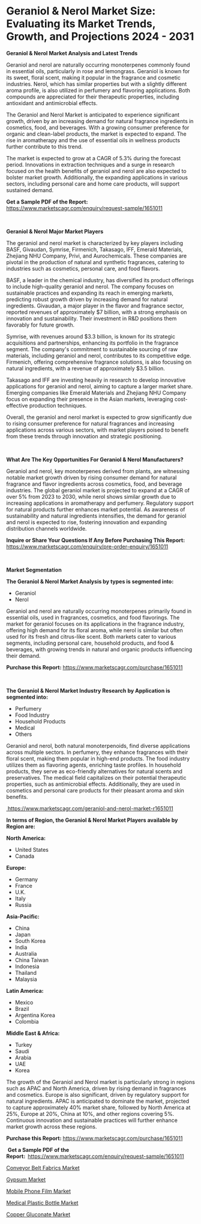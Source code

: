 <p><h1>Geraniol & Nerol Market Size: Evaluating its Market Trends, Growth, and Projections 2024 - 2031</h1></p><p><strong>Geraniol & Nerol Market Analysis and Latest Trends</strong></p>
<p><p>Geraniol and nerol are naturally occurring monoterpenes commonly found in essential oils, particularly in rose and lemongrass. Geraniol is known for its sweet, floral scent, making it popular in the fragrance and cosmetic industries. Nerol, which has similar properties but with a slightly different aroma profile, is also utilized in perfumery and flavoring applications. Both compounds are appreciated for their therapeutic properties, including antioxidant and antimicrobial effects.</p><p>The Geraniol and Nerol Market is anticipated to experience significant growth, driven by an increasing demand for natural fragrance ingredients in cosmetics, food, and beverages. With a growing consumer preference for organic and clean-label products, the market is expected to expand. The rise in aromatherapy and the use of essential oils in wellness products further contribute to this trend. </p><p>The market is expected to grow at a CAGR of 5.3% during the forecast period. Innovations in extraction techniques and a surge in research focused on the health benefits of geraniol and nerol are also expected to bolster market growth. Additionally, the expanding applications in various sectors, including personal care and home care products, will support sustained demand.</p></p>
<p><strong>Get a Sample PDF of the Report:&nbsp;</strong> <a href="https://www.marketscagr.com/enquiry/request-sample/1651011?utm_campaign=1278&utm_medium=2&utm_source=Github&utm_content=ia&utm_term=26092024&utm_id=geraniol-nerol">https://www.marketscagr.com/enquiry/request-sample/1651011</a></p>
<p>&nbsp;</p>
<p><strong>Geraniol & Nerol Major Market Players</strong></p>
<p><p>The geraniol and nerol market is characterized by key players including BASF, Givaudan, Symrise, Firmenich, Takasago, IFF, Emerald Materials, Zhejiang NHU Company, Privi, and Aurochemicals. These companies are pivotal in the production of natural and synthetic fragrances, catering to industries such as cosmetics, personal care, and food flavors.</p><p>BASF, a leader in the chemical industry, has diversified its product offerings to include high-quality geraniol and nerol. The company focuses on sustainable practices and expanding its reach in emerging markets, predicting robust growth driven by increasing demand for natural ingredients. Givaudan, a major player in the flavor and fragrance sector, reported revenues of approximately $7 billion, with a strong emphasis on innovation and sustainability. Their investment in R&D positions them favorably for future growth.</p><p>Symrise, with revenues around $3.3 billion, is known for its strategic acquisitions and partnerships, enhancing its portfolio in the fragrance segment. The company's commitment to sustainable sourcing of raw materials, including geraniol and nerol, contributes to its competitive edge. Firmenich, offering comprehensive fragrance solutions, is also focusing on natural ingredients, with a revenue of approximately $3.5 billion. </p><p>Takasago and IFF are investing heavily in research to develop innovative applications for geraniol and nerol, aiming to capture a larger market share. Emerging companies like Emerald Materials and Zhejiang NHU Company focus on expanding their presence in the Asian markets, leveraging cost-effective production techniques.</p><p>Overall, the geraniol and nerol market is expected to grow significantly due to rising consumer preference for natural fragrances and increasing applications across various sectors, with market players poised to benefit from these trends through innovation and strategic positioning.</p></p>
<p>&nbsp;</p>
<p><strong>What Are The Key Opportunities For Geraniol & Nerol Manufacturers?</strong></p>
<p><p>Geraniol and nerol, key monoterpenes derived from plants, are witnessing notable market growth driven by rising consumer demand for natural fragrance and flavor ingredients across cosmetics, food, and beverage industries. The global geraniol market is projected to expand at a CAGR of over 5% from 2023 to 2030, while nerol shows similar growth due to increasing applications in aromatherapy and perfumery. Regulatory support for natural products further enhances market potential. As awareness of sustainability and natural ingredients intensifies, the demand for geraniol and nerol is expected to rise, fostering innovation and expanding distribution channels worldwide.</p></p>
<p><strong>Inquire or Share Your Questions If Any Before Purchasing This Report:</strong> <a href="https://www.marketscagr.com/enquiry/pre-order-enquiry/1651011?utm_campaign=1278&utm_medium=2&utm_source=Github&utm_content=ia&utm_term=26092024&utm_id=geraniol-nerol">https://www.marketscagr.com/enquiry/pre-order-enquiry/1651011</a></p>
<p>&nbsp;</p>
<p><strong>Market Segmentation</strong></p>
<p><strong>The Geraniol & Nerol Market Analysis by types is segmented into:</strong></p>
<p><ul><li>Geraniol</li><li>Nerol</li></ul></p>
<p><p>Geraniol and nerol are naturally occurring monoterpenes primarily found in essential oils, used in fragrances, cosmetics, and food flavorings. The market for geraniol focuses on its applications in the fragrance industry, offering high demand for its floral aroma, while nerol is similar but often used for its fresh and citrus-like scent. Both markets cater to various segments, including personal care, household products, and food & beverages, with growing trends in natural and organic products influencing their demand.</p></p>
<p><strong>Purchase this Report:&nbsp;</strong><a href="https://www.marketscagr.com/purchase/1651011?utm_campaign=1278&utm_medium=2&utm_source=Github&utm_content=ia&utm_term=26092024&utm_id=geraniol-nerol">https://www.marketscagr.com/purchase/1651011</a></p>
<p>&nbsp;</p>
<p><strong>The Geraniol & Nerol Market Industry Research by Application is segmented into:</strong></p>
<p><ul><li>Perfumery</li><li>Food Industry</li><li>Household Products</li><li>Medical</li><li>Others</li></ul></p>
<p><p>Geraniol and nerol, both natural monoterpenoids, find diverse applications across multiple sectors. In perfumery, they enhance fragrances with their floral scent, making them popular in high-end products. The food industry utilizes them as flavoring agents, enriching taste profiles. In household products, they serve as eco-friendly alternatives for natural scents and preservatives. The medical field capitalizes on their potential therapeutic properties, such as antimicrobial effects. Additionally, they are used in cosmetics and personal care products for their pleasant aroma and skin benefits.</p></p>
<p><a href="https://www.marketscagr.com/geraniol-and-nerol-market-r1651011?utm_campaign=1278&utm_medium=2&utm_source=Github&utm_content=ia&utm_term=26092024&utm_id=geraniol-nerol">&nbsp;https://www.marketscagr.com/geraniol-and-nerol-market-r1651011</a></p>
<p><strong>In terms of Region, the Geraniol & Nerol Market Players available by Region are:</strong></p>
<p>
    <p> <strong> North America: </strong>
        <ul>
            <li>United States</li>
            <li>Canada</li>
        </ul>
        </p> 
    <p> <strong> Europe: </strong>
        <ul>
            <li>Germany</li>
            <li>France</li>
            <li>U.K.</li>
            <li>Italy</li>
            <li>Russia</li>
        </ul>
        </p> 
    <p> <strong> Asia-Pacific: </strong>
        <ul>
            <li>China</li>
            <li>Japan</li>
            <li>South Korea</li>
            <li>India</li>
            <li>Australia</li>
            <li>China Taiwan</li>
            <li>Indonesia</li>
            <li>Thailand</li>
            <li>Malaysia</li>
        </ul>
        </p> 
    <p> <strong> Latin America: </strong>
        <ul>
            <li>Mexico</li>
            <li>Brazil</li>
            <li>Argentina Korea</li>
            <li>Colombia</li>
        </ul>
        </p> 
    <p> <strong> Middle East & Africa: </strong>
        <ul>
            <li>Turkey</li>
            <li>Saudi</li>
            <li>Arabia</li>
            <li>UAE</li>
            <li>Korea</li>
        </ul>
    </p>
    </p>
<p><p>The growth of the Geraniol and Nerol market is particularly strong in regions such as APAC and North America, driven by rising demand in fragrances and cosmetics. Europe is also significant, driven by regulatory support for natural ingredients. APAC is anticipated to dominate the market, projected to capture approximately 40% market share, followed by North America at 25%, Europe at 20%, China at 10%, and other regions covering 5%. Continuous innovation and sustainable practices will further enhance market growth across these regions.</p></p>
<p><strong>Purchase this Report: </strong><a href="https://www.marketscagr.com/purchase/1651011?utm_campaign=1278&utm_medium=2&utm_source=Github&utm_content=ia&utm_term=26092024&utm_id=geraniol-nerol">https://www.marketscagr.com/purchase/1651011</a></p>
<p>&nbsp;<strong>Get a Sample PDF of the Report:&nbsp;&nbsp;</strong><a href="https://www.marketscagr.com/enquiry/request-sample/1651011?utm_campaign=1278&utm_medium=2&utm_source=Github&utm_content=ia&utm_term=26092024&utm_id=geraniol-nerol">https://www.marketscagr.com/enquiry/request-sample/1651011</a></p>
<p><strong></strong></p>
<p><p><a href="https://www.linkedin.com/pulse/conveyor-belt-fabrics-market-overview-regional-outlook-competitive-zziic?utm_campaign=1278&utm_medium=2&utm_source=Github&utm_content=ia&utm_term=26092024&utm_id=geraniol-nerol">Conveyor Belt Fabrics Market</a></p><p><a href="https://www.linkedin.com/pulse/gypsum-market-size-growth-industry-analysis-segmentation-regional-w0l2f?utm_campaign=1278&utm_medium=2&utm_source=Github&utm_content=ia&utm_term=26092024&utm_id=geraniol-nerol">Gypsum Market</a></p><p><a href="https://issuu.com/reportprime-2/docs/mobile-phone-film-market-size-2030._ef12ab27faa804?utm_campaign=1278&utm_medium=2&utm_source=Github&utm_content=ia&utm_term=26092024&utm_id=geraniol-nerol">Mobile Phone Film Market</a></p><p><a href="https://issuu.com/reportprime-2/docs/medical-plastic-bottle-market-size-_ae1bdac683c250?utm_campaign=1278&utm_medium=2&utm_source=Github&utm_content=ia&utm_term=26092024&utm_id=geraniol-nerol">Medical Plastic Bottle Market</a></p><p><a href="https://www.linkedin.com/pulse/what-current-future-prospects-copper-gluconate-market-analysis-hguyc?utm_campaign=1278&utm_medium=2&utm_source=Github&utm_content=ia&utm_term=26092024&utm_id=geraniol-nerol">Copper Gluconate Market</a></p></p>